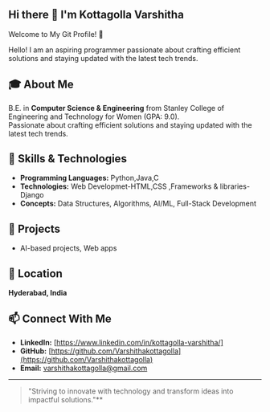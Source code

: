 ## Hi there 👋 I'm Kottagolla Varshitha

Welcome to My Git Profile! 🚀

Hello! I am an aspiring programmer passionate about crafting efficient solutions and staying updated with the latest tech trends. 

## 🎓 About Me
B.E. in **Computer Science & Engineering** from Stanley College of Engineering and Technology for Women (GPA: 9.0).  
Passionate about crafting efficient solutions and staying updated with the latest tech trends.

## 💬 Skills & Technologies
- **Programming Languages:** Python,Java,C  
- **Technologies:** Web Developmet-HTML,CSS ,Frameworks & libraries- Django 
- **Concepts:** Data Structures, Algorithms, AI/ML, Full-Stack Development  

## 🚀 Projects
- AI-based projects, Web apps 

## 📍 Location
**Hyderabad, India**

## 📫 Connect With Me
- **LinkedIn:** [https://www.linkedin.com/in/kottagolla-varshitha/]  
- **GitHub:** [https://github.com/Varshithakottagolla](https://github.com/Varshithakottagolla)  
- **Email:** varshithakottagolla@gmail.com  

---

> "Striving to innovate with technology and transform ideas into impactful solutions."**
